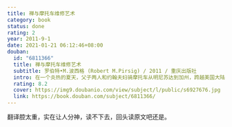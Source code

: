 ```yaml
---
title: 禅与摩托车维修艺术
category: book
status: done
rating: 2
year: 2011-9-1
date: 2021-01-21 06:12:46+08:00
douban:
  id: "6811366"
  title: 禅与摩托车维修艺术
  subtitle: 罗伯特•M.波西格 (Robert M.Pirsig) / 2011 / 重庆出版社
  intro: 在一个炎热的夏天，父子两人和约翰夫妇骑摩托车从明尼苏达到加州，跨越美国大陆，旅行的过程与一个青年斐德洛研修科学技术与西方经典，寻求自我的解脱，以及探寻生命的意义的过程相互穿插。一路上父亲以一场哲学肖陶扩的形式，将见到的自然景色，野外露营的经历，夜晚旅店的谈话，机车修护技术等等日常生活与西方从苏格拉底以来的理性哲学的深入浅出的阐述与评论相结合，进行了对形而上学传统的主客体二元论的反思，以及对科学与艺术，知识与价值，古典主义与浪漫主义，精神与物质，机械论与神秘主义，西方与东方等西方二分法划分下的事物间的关系的思考。并潜入自己的过去，探寻在现代文明下自己精神的分裂的起源，完成了一次自我心灵与人类文明的探索。
  rating: 8.2
  cover: https://img9.doubanio.com/view/subject/l/public/s6927676.jpg
  link: https://book.douban.com/subject/6811366/
---
```


翻译腔太重，实在让人分神，读不下去，回头读原文吧还是。
